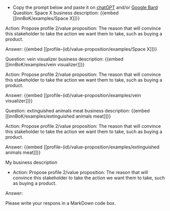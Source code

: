 - Copy the prompt below and paste it on [chatGPT](https://chat.openai.com) and/or [Google Bard](https://bard.google.com/chat)
Question: Space X business description:
{{embed [[innBoK/examples/Space X]]}}

Action: Propose profile 2/value proposition: The reason that will convince this stakeholder to take the action we want them to take, such as buying a product.

Answer:
{{embed [[profile-(id)/value-proposition/examples/Space X]]}}

Question: vein visualizer business description:
{{embed [[innBoK/examples/vein visualizer]]}}

Action: Propose profile 2/value proposition: The reason that will convince this stakeholder to take the action we want them to take, such as buying a product.

Answer:
{{embed [[profile-(id)/value-proposition/examples/vein visualizer]]}}

Question: extinguished animals meat business description:
{{embed [[innBoK/examples/extinguished animals meat]]}}

Action: Propose profile 2/value proposition: The reason that will convince this stakeholder to take the action we want them to take, such as buying a product.

Answer:
{{embed [[profile-(id)/value-proposition/examples/extinguished animals meat]]}}



My business description

<CONTEXT>

- Action:
Propose profile 2/value proposition: The reason that will convince this stakeholder to take the action we want them to take, such as buying a product.

Answer:

Please write your respons in a MarkDown code box.



